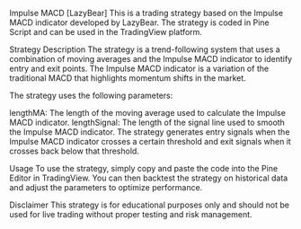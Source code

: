Impulse MACD [LazyBear]
This is a trading strategy based on the Impulse MACD indicator developed by LazyBear. The strategy is coded in Pine Script and can be used in the TradingView platform.

Strategy Description
The strategy is a trend-following system that uses a combination of moving averages and the Impulse MACD indicator to identify entry and exit points. The Impulse MACD indicator is a variation of the traditional MACD that highlights momentum shifts in the market.

The strategy uses the following parameters:

lengthMA: The length of the moving average used to calculate the Impulse MACD indicator.
lengthSignal: The length of the signal line used to smooth the Impulse MACD indicator.
The strategy generates entry signals when the Impulse MACD indicator crosses a certain threshold and exit signals when it crosses back below that threshold.

Usage
To use the strategy, simply copy and paste the code into the Pine Editor in TradingView. You can then backtest the strategy on historical data and adjust the parameters to optimize performance.

Disclaimer
This strategy is for educational purposes only and should not be used for live trading without proper testing and risk management.
